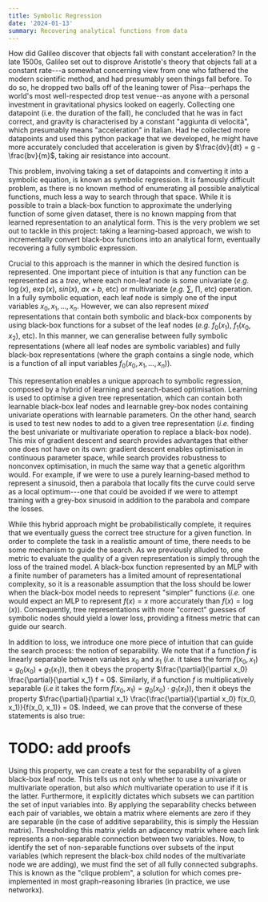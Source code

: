 ```yaml
---
title: Symbolic Regression
date: '2024-01-13'
summary: Recovering analytical functions from data
---
```


How did Galileo discover that objects fall with constant acceleration? In the late 1500s, Galileo set out to disprove Aristotle's theory that objects fall at a constant rate---a somewhat concerning view from one who fathered the modern scientific method, and had presumably seen things fall before. To do so, he dropped two balls off of the leaning tower of Pisa--perhaps the world's most well-respected drop test venue--as anyone with a personal investment in gravitational physics looked on eagerly. Collecting one datapoint (i.e. the duration of the fall), he concluded that he was in fact correct, and gravity is characterised by a constant 
"aggiunta di velocità", which presumably means "acceleration" in Italian. Had he collected more datapoints and used this python package that we developed, he might have more accurately concluded that acceleration is given by $\frac{dv}{dt} = g - \frac{bv}{m}$, taking air resistance into account.

This problem, involving taking a set of datapoints and converting it into a symbolic equation, is known as symbolic regression. It is famously difficult problem, as there is no known method of enumerating all possible analytical functions, much less a way to search through that space. While it is possible to train a black-box function to approximate the underlying function of some given dataset, there is no known mapping from that learned representation to an analytical form. This is the very problem we set out to tackle in this project: taking a learning-based approach, we wish to incrementally convert black-box functions into an analytical form, eventually recovering a fully symbolic expression.

Crucial to this approach is the manner in which the desired function is represented. One important piece of intuition is that any function can be represented as a *tree*, where each non-leaf node is some univariate (*e.g.* $\log(x)$, $\exp(x)$, $sin(x)$, $ax+b$, etc) or multivariate (*e.g.* $\sum$, $\prod$, etc) operation. In a fully symbolic equation, each leaf node is simply one of the input variables $x_0, x_1, \ldots, x_n$. However, we can also represent *mixed* representations that contain both symbolic and black-box components by using black-box functions for a subset of the leaf nodes (*e.g.* $f_0(x_1)$, $f_1(x_0, x_2)$, etc). In this manner, we can generalise between fully symbolic representations (where all leaf nodes are symbolic variables) and fully black-box representations (where the graph contains a single node, which is a function of all input variables $f_0(x_0, x_1, \ldots, x_n)$).

This representation enables a unique approach to symbolic regression, composed by a hybrid of learning and search-based optimisation. Learning is used to optimise a given tree representation, which can contain both learnable black-box leaf nodes and learnable grey-box nodes containing univariate operations with learnable parameters. On the other hand, search is used to test new nodes to add to a given tree representation (*i.e.* finding the best univariate or multivariate operation to replace a black-box node). This mix of gradient descent and search provides advantages that either one does not have on its own: gradient descent enables optimisation in continuous parameter space, while search provides robustness to nonconvex optimisation, in much the same way that a genetic algorithm would. For example, if we were to use a purely learning-based method to represent a sinusoid, then a parabola that locally fits the curve could serve as a local optimum---one that could be avoided if we were to attempt training with a grey-box sinusoid in addition to the parabola and compare the losses.

While this hybrid approach might be probabilistically complete, it requires that we eventually guess the correct tree structure for a given function. In order to complete the task in a realistic amount of time, there needs to be some mechanism to guide the search. As we previously alluded to, one metric to evaluate the quality of a given representation is simply through the loss of the trained model. A black-box function represented by an MLP with a finite number of parameters has a limited amount of representational complexity, so it is a reasonable assumption that the loss should be lower when the black-box model needs to represent "simpler" functions (*i.e.* one would expect an MLP to represent $f(x)=x$ more accurately than $f(x)=\log(x)$). Consequently, tree representations with more "correct" guesses of symbolic nodes should yield a lower loss, providing a fitness metric that can guide our search.

In addition to loss, we introduce one more piece of intuition that can guide the search process: the notion of separability. We note that if a function $f$ is linearly separable between variables $x_0$ and $x_1$ (*i.e.* it takes the form $f(x_0, x_1) = g_0(x_0) + g_1(x_1)$), then it obeys the property $\frac{\partial}{\partial x_0} \frac{\partial}{\partial x_1} f = 0$. Similarly, if a function $f$ is multiplicatively separable (*i.e* it takes the form $f(x_0, x_1) = g_0(x_0) \cdot g_1(x_1)$), then it obeys the property $\frac{\partial}{\partial x_1} \frac{\frac{\partial}{\partial x_0} f(x_0, x_1)}{f(x_0, x_1)} = 0$. Indeed, we can prove that the converse of these statements is also true:

# TODO: add proofs

Using this property, we can create a test for the separability of a given black-box leaf node. This tells us not only whether to use a univariate or multivariate operation, but also *which* multivariate operation to use if it is the latter. Furthermore, it explicitly dictates which subsets we can partition the set of input variables into. By applying the separability checks between each pair of variables, we obtain a matrix where elements are zero if they are separable (in the case of additive separability, this is simply the Hessian matrix). Thresholding this matrix yields an adjacency matrix where each link represents a non-separable connection between two variables. Now, to identify the set of non-separable functions over subsets of the input variables (which represent the black-box child nodes of the multivariate node we are adding), we must find the set of all fully connected subgraphs. This is known as the "clique problem", a solution for which comes pre-implemented in most graph-reasoning libraries (in practice, we use networkx).

